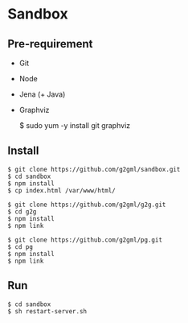# Sandbox

## Pre-requirement

* Git
* Node
* Jena (+ Java)
* Graphviz

    $ sudo yum -y install git graphviz

## Install

    $ git clone https://github.com/g2gml/sandbox.git
    $ cd sandbox
    $ npm install
    $ cp index.html /var/www/html/

    $ git clone https://github.com/g2gml/g2g.git
    $ cd g2g
    $ npm install
    $ npm link

    $ git clone https://github.com/g2gml/pg.git
    $ cd pg
    $ npm install
    $ npm link

## Run

    $ cd sandbox
    $ sh restart-server.sh
